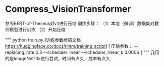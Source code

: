 # Compress_VisionTransformer

参照BERT-of-Theseus对vit进行压缩
训练步骤：
（1）本地（微调）数据集对教师模型进行训练
（2）开始压缩

"""
python train.py 
[训练参数参照文档 https://huggingface.co/docs/timm/training_script]
[
压缩参数：
--replacing_rate 0.3 
--scheduler linear 
--scheduler_linear_k 0.0006
]
"""
我用的是ImageNet10k进行尝试，时间有点久，成本有点大
